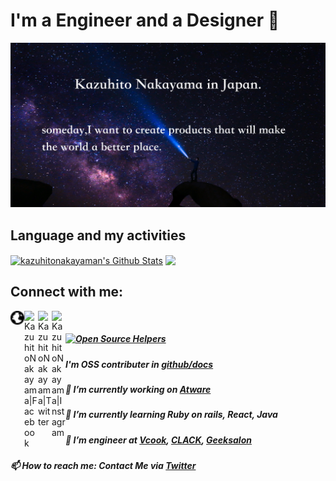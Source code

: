 # I'm a Engineer and a Designer 🙋‍
<img src="./images/Github_profile_img.png">

## Language and my activities
<a href="https://github.com/kazuhitonakayama">
  <img align="center" alt="kazuhitonakayaman's Github Stats" src="https://github-readme-stats.codestackr.vercel.app/api?username=kazuhitonakayama&show_icons=true&hide_border=true&count_private=true&include_all_commits=true&theme=radical" /></a>
<a href="https://github.com/kazuhitonakayama">
  <img align="center" src="https://github-readme-stats.anuraghazra1.vercel.app/api/top-langs/?username=kazuhitonakayama&hide_border=true&layout=compact&theme=radical" />
</a>

## Connect with me:

<img align="left" alt="KazuhitoNakayama" width="22px" src="https://raw.githubusercontent.com/iconic/open-iconic/master/svg/globe.svg" />
<img align="left" alt="KazuhitoNakayama|Facebook" width="22px" src="https://cdn.jsdelivr.net/npm/simple-icons@3.4.0/icons/facebook.svg" />
<img align="left" alt="KazuhitoNakayama|Twitter" width="22px" src="https://cdn.jsdelivr.net/npm/simple-icons@v3/icons/twitter.svg" />
<img align="left" alt="KazuhitoNakayama|Instagram" width="22px" src="https://cdn.jsdelivr.net/npm/simple-icons@v3/icons/instagram.svg" />

<br>

##### [![Open Source Helpers](https://www.codetriage.com/rails/rails/badges/users.svg)](https://www.codetriage.com/rails/rails)
##### I'm OSS contributer in [github/docs](https://github.com/github/docs/)
##### 🔭 I’m currently working on [Atware](https://www.atware.co.jp/)
##### 🌱 I’m currently learning Ruby on rails, React, Java
#####  👯 I’m engineer at [Vcook](https://vcook.jp/), [CLACK](https://clack.ne.jp/), [Geeksalon](https://geek-salon.com/)
#####  📫 How to reach me: Contact Me via [Twitter](https://twitter.com/facultyoflaw11)

